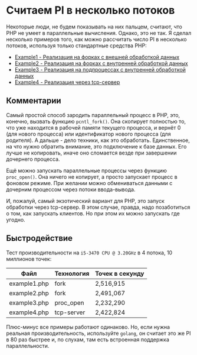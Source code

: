 # Считаем PI в несколько потоков

Некоторые люди, не будем показывать на них пальцем, считают, что PHP не умеет в параллельные
вычисления. Однако, это не так. Я сделал несколько примеров того, как можно рассчитать число
PI в несколько потоков, используя только стандартные средства PHP:

* [Example1 - Реализация на форках с внешней обработкой данных](example1.md)
* [Example2 - Реализация на форках с внутренней обработкой данных](example2.md)
* [Example3 - Реализация на подпроцессах с внутренней обработкой данных](example3.md)
* [Example4 - Реализация через tcp-сервер](example4.md)

## Комментарии

Самый простой способ зародить параллельный процесс в PHP, это, конечно, вызвать функцию
`pcntl_fork()`. Она скопирует полностью то, что уже находится в рабочей памяти текущего
процесса, и вернёт 0 (для нового процесса) или идентификатор нового процесса (для родителя).
А дальше - дело техники, как это обработать. Единственное, на что нужно обратить внимание, 
это подключение к базе данных. Его лучше не копировать, иначе оно сломается везде при 
завершении дочернего процесса.

Ещё можно запускать параллельные процессы через функцию `proc_open()`. Она ничего не копирует,
а просто запускает процесс в фоновом режиме. При желании можно обмениваться данными с дочерним
процессом через потоки ввода-вывода.

И, пожалуй, самый экзотический вариант для PHP, это запуск обработки через tcp-сервер. В этом 
случае, правда, надо позаботиться о том, как запускать клиентов. Но при этом их можно запускать
где угодно.

## Быстродействие

Тест производительности на `i5-3470 CPU @ 3.20GHz` в 4 потока, 10 миллионов точек:

| Файл         | Технология | Точек в секунду |
|--------------|------------|-----------------|
| example1.php | fork       | 2,516,915       |
| example2.php | fork       | 2,491,067       |
| example3.php | proc_open  | 2,232,290       |
| example4.php | tcp-server | 2,422,824       |

Плюс-минус все примеры работают одинаково. Но, если нужна реальная производительность, используйте
`golang`, он считает это же PI в 80 раз быстрее и, по слухам, там есть встроенная поддержка параллельности. 